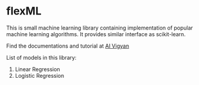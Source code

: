# flexML
This is small machine learning library containing implementation of popular
machine learning algorithms. It provides similar interface as scikit-learn.

Find the documentations and tutorial at [AI Vigyan](http://aivigyan.com/)

List of models in this library:
1. Linear Regression
2. Logistic Regression
